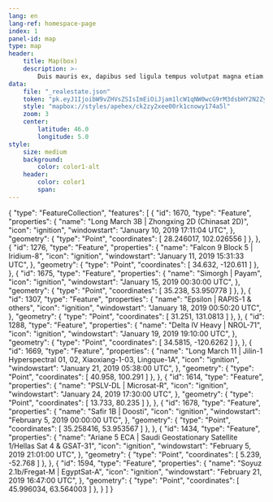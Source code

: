 ```yaml
---
lang: en
lang-ref: homespace-page
index: 1
panel-id: map
type: map
header:
    title: Map(box)
    description: >-
        Duis mauris ex, dapibus sed ligula tempus volutpat magna etiam.
data:
    file: "_realestate.json"
    token: "pk.eyJ1IjoibW9vZHVsZSIsImEiOiJjam1lcW1qNW0wcG9rM3dsbHY2N2ZyZ29iIn0.TkBXhBxfadbKKkRH7320Ng"
    style: "mapbox://styles/apehex/ck2zy2xee00rk1cnowy174a5l"
    zoom: 3
    center:
        latitude: 46.0
        longitude: 5.0
style:
    size: medium
    background:
        color: color1-alt
    header:
        color: color1
        span:
---
```

{
  "type": "FeatureCollection",
  "features": [
    {
      "id": 1670,
      "type": "Feature",
      "properties": {
        "name": "Long March 3B | Zhongxing 2D (Chinasat 2D)",
        "icon": "ignition",
        "windowstart": "January 10, 2019 17:11:04 UTC",
      },
      "geometry": {
        "type": "Point",
        "coordinates": [
          28.246017,
          102.026556
        ]
      },
    },
    {
      "id": 1276,
      "type": "Feature",
      "properties": {
        "name": "Falcon 9 Block 5 | Iridium-8",
        "icon": "ignition",
        "windowstart": "January 11, 2019 15:31:33 UTC",
      },
      "geometry": {
        "type": "Point",
        "coordinates": [
          34.632,
          -120.611
        ]
      },
    },
    {
      "id": 1675,
      "type": "Feature",
      "properties": {
        "name": "Simorgh  | Payam",
        "icon": "ignition",
        "windowstart": "January 15, 2019 00:30:00 UTC",
      },
      "geometry": {
        "type": "Point",
        "coordinates": [
          35.238,
          53.950778
        ]
      },
    },
    {
      "id": 1307,
      "type": "Feature",
      "properties": {
        "name": "Epsilon  | RAPIS-1 & others",
        "icon": "ignition",
        "windowstart": "January 18, 2019 00:50:20 UTC",
      },
      "geometry": {
        "type": "Point",
        "coordinates": [
          31.251,
          131.0813
        ]
      },
    },
    {
      "id": 1288,
      "type": "Feature",
      "properties": {
        "name": "Delta IV Heavy | NROL-71",
        "icon": "ignition",
        "windowstart": "January 19, 2019 19:10:00 UTC",
      },
      "geometry": {
        "type": "Point",
        "coordinates": [
          34.5815,
          -120.6262
        ]
      },
    },
    {
      "id": 1669,
      "type": "Feature",
      "properties": {
        "name": "Long March 11 | Jilin-1 Hyperspectral 01, 02, Xiaoxiang-1-03, Lingque-1A",
        "icon": "ignition",
        "windowstart": "January 21, 2019 05:38:00 UTC",
      },
      "geometry": {
        "type": "Point",
        "coordinates": [
          40.958,
          100.291
        ]
      },
    },
    {
      "id": 1614,
      "type": "Feature",
      "properties": {
        "name": "PSLV-DL | Microsat-R",
        "icon": "ignition",
        "windowstart": "January 24, 2019 17:30:00 UTC",
      },
      "geometry": {
        "type": "Point",
        "coordinates": [
          13.733,
          80.235
        ]
      },
    },
    {
      "id": 1678,
      "type": "Feature",
      "properties": {
        "name": "Safir 1B | Doosti",
        "icon": "ignition",
        "windowstart": "February 5, 2019 00:00:00 UTC",
      },
      "geometry": {
        "type": "Point",
        "coordinates": [
          35.258416,
          53.953567
        ]
      },
    },
    {
      "id": 1434,
      "type": "Feature",
      "properties": {
        "name": "Ariane 5 ECA | Saudi Geostationary Satellite 1/Hellas Sat 4 & GSAT-31",
        "icon": "ignition",
        "windowstart": "February 5, 2019 21:01:00 UTC",
      },
      "geometry": {
        "type": "Point",
        "coordinates": [
          5.239,
          -52.768
        ]
      },
    },
    {
      "id": 1594,
      "type": "Feature",
      "properties": {
        "name": "Soyuz 2.1b/Fregat-M | EgyptSat-A",
        "icon": "ignition",
        "windowstart": "February 21, 2019 16:47:00 UTC",
      },
      "geometry": {
        "type": "Point",
        "coordinates": [
          45.996034,
          63.564003
        ]
      },
    }
  ]
}
